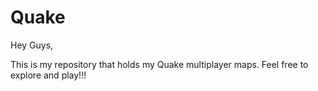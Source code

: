 # Quake




Hey Guys, 

This is my repository that holds my Quake multiplayer maps. Feel free to explore and play!!!
